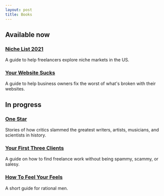 ```yaml
---
layout: post
title: Books
---
```


## Available now

### [Niche List 2021](https://gum.co/niche-list)

A guide to help freelancers explore niche markets in the US.

### [Your Website Sucks](https://www.amazon.com/dp/B0BVSXB5W7)

A guide to help business owners fix the worst of what's broken with their websites.

## In progress

### [One Star](https://onestar.world/)

Stories of how critics slammed the greatest writers, artists, musicians, and scientists in history.

### [Your First Three Clients](/your-first-three-clients)

A guide on how to find freelance work without being spammy, scammy, or salesy.

### [How To Feel Your Feels](https://helpthisbook.com/briandavidhall/how-to-feel-your-feels)

A short guide for rational men.
